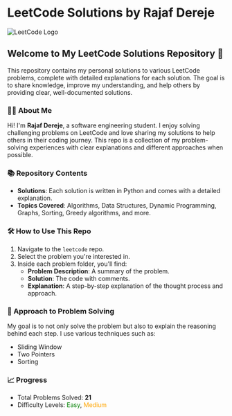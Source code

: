 # LeetCode Solutions by Rajaf Dereje

![LeetCode Logo](https://upload.wikimedia.org/wikipedia/commons/1/19/LeetCode_logo_black.png)

## Welcome to My LeetCode Solutions Repository 👋

This repository contains my personal solutions to various LeetCode problems, complete with detailed explanations for each solution. The goal is to share knowledge, improve my understanding, and help others by providing clear, well-documented solutions.

### 👨‍💻 About Me

Hi! I'm **Rajaf Dereje**, a software engineering student. I enjoy solving challenging problems on LeetCode and love sharing my solutions to help others in their coding journey. This repo is a collection of my problem-solving experiences with clear explanations and different approaches when possible.

### 📚 Repository Contents

- **Solutions**: Each solution is written in Python and comes with a detailed explanation.
- **Topics Covered**: Algorithms, Data Structures, Dynamic Programming, Graphs, Sorting, Greedy algorithms, and more.

### 🛠 How to Use This Repo

1. Navigate to the `leetcode` repo.
2. Select the problem you're interested in.
3. Inside each problem folder, you'll find:
   - **Problem Description**: A summary of the problem.
   - **Solution**: The code with comments.
   - **Explanation**: A step-by-step explanation of the thought process and approach.
  
### 🧠 Approach to Problem Solving

My goal is to not only solve the problem but also to explain the reasoning behind each step. I use various techniques such as:
- Sliding Window
- Two Pointers
- Sorting

### 📈 Progress

- Total Problems Solved: **21**
- Difficulty Levels: <span style = 'color: green'>Easy</span>,  <span style = 'color: orange'> Medium </span>

